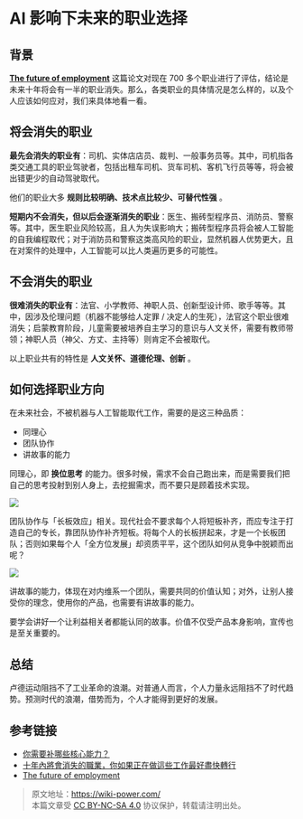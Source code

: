 # AI 影响下未来的职业选择

## 背景

[**The future of employment**](http://sep4u.gr/wp-content/uploads/The_Future_of_Employment_ox_2013.pdf) 这篇论文对现在 700 多个职业进行了评估，结论是未来十年将会有一半的职业消失。那么，各类职业的具体情况是怎么样的，以及个人应该如何应对，我们来具体地看一看。

## 将会消失的职业

**最先会消失的职业有**：司机、实体店店员、裁判、一般事务员等。其中，司机指各类交通工具的职业驾驶者，包括出租车司机、货车司机、客机飞行员等等，将会被出错更少的自动驾驶取代。

他们的职业大多 **规则比较明确、技术点比较少、可替代性强** 。

**短期内不会消失，但以后会逐渐消失的职业**：医生、搬砖型程序员、消防员、警察等。其中，医生职业风险较高，且人为失误影响大；搬砖型程序员将会被人工智能的自我编程取代；对于消防员和警察这类高风险的职业，显然机器人优势更大，且在对案件的处理中，人工智能可以比人类遍历更多的可能性。

## 不会消失的职业

**很难消失的职业有**：法官、小学教师、神职人员、创新型设计师、歌手等等。其中，因涉及伦理问题（机器不能够给人定罪 / 决定人的生死），法官这个职业很难消失；启蒙教育阶段，儿童需要被培养自主学习的意识与人文关怀，需要有教师带领；神职人员（神父、方丈、主持等）则肯定不会被取代。

以上职业共有的特性是 **人文关怀、道德伦理、创新** 。

## 如何选择职业方向

在未来社会，不被机器与人工智能取代工作，需要的是这三种品质：

- 同理心
- 团队协作
- 讲故事的能力

同理心，即 **换位思考** 的能力。很多时候，需求不会自己跑出来，而是需要我们把自己的思考投射到别人身上，去挖掘需求，而不要只是顾着技术实现。

![](https://f004.backblazeb2.com/file/wiki-media/img/20200226140150.png)

团队协作与「长板效应」相关。现代社会不要求每个人将短板补齐，而应专注于打造自己的专长，靠团队协作补齐短板。将每个人的长板拼起来，才是一个长板团队；否则如果每个人「全方位发展」却资质平平，这个团队如何从竞争中脱颖而出呢？

![](https://f004.backblazeb2.com/file/wiki-media/img/20200226140223.png)

讲故事的能力，体现在对内维系一个团队，需要共同的价值认知；对外，让别人接受你的理念，使用你的产品，也需要有讲故事的能力。

要学会讲好一个让利益相关者都能认同的故事。价值不仅受产品本身影响，宣传也是至关重要的。

## 总结

卢德运动阻挡不了工业革命的浪潮。对普通人而言，个人力量永远阻挡不了时代趋势。预测时代的浪潮，借势而为，个人才能得到更好的发展。

## 参考链接

- [你需要补哪些核心能力？](https://mp.weixin.qq.com/s?__biz=MzIyODI1MzYyNA==&mid=2653540387&idx=1&sn=985fbe7c3ca0a3ac90d5f56356eac31a&scene=21##wechat_redirect)
- [十年內將會消失的職業，你如果正在做這些工作最好盡快轉行](https://www.youtube.com/watch?v=Mshz9DxQLbE&list=PLxaBD9eBZcGTZaMZ-3HN5zXFQ06FDOjzJ&index=2&t=0s)
- [The future of employment](http://sep4u.gr/wp-content/uploads/The_Future_of_Employment_ox_2013.pdf)

> 原文地址：<https://wiki-power.com/>  
> 本篇文章受 [CC BY-NC-SA 4.0](https://creativecommons.org/licenses/by/4.0/deed.zh) 协议保护，转载请注明出处。
